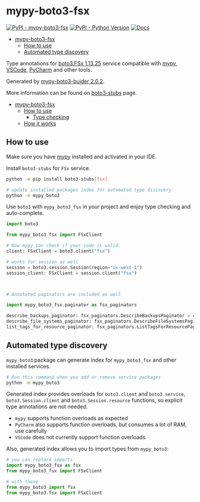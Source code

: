 # mypy-boto3-fsx

[![PyPI - mypy-boto3-fsx](https://img.shields.io/pypi/v/mypy-boto3-fsx.svg?color=blue)](https://pypi.org/project/mypy-boto3-fsx)
[![PyPI - Python Version](https://img.shields.io/pypi/pyversions/mypy-boto3-fsx.svg?color=blue)](https://pypi.org/project/mypy-boto3-fsx)
[![Docs](https://img.shields.io/readthedocs/mypy-boto3-builder.svg?color=blue)](https://mypy-boto3-builder.readthedocs.io/)

- [mypy-boto3-fsx](#mypy-boto3-fsx)
  - [How to use](#how-to-use)
  - [Automated type discovery](#automated-type-discovery)


Type annotations for
[boto3.FSx 1.13.25](https://boto3.amazonaws.com/v1/documentation/api/1.13.25/reference/services/fsx.html#FSx) service
compatible with [mypy](https://github.com/python/mypy), [VSCode](https://code.visualstudio.com/),
[PyCharm](https://www.jetbrains.com/pycharm/) and other tools.

Generated by [mypy-boto3-buider 2.0.2](https://github.com/vemel/mypy_boto3_builder).

More information can be found on [boto3-stubs](https://pypi.org/project/boto3-stubs/) page.

- [mypy-boto3-fsx](#mypy-boto3-fsx)
  - [How to use](#how-to-use)
    - [Type checking](#type-checking)
  - [How it works](#how-it-works)

## How to use

Make sure you have [mypy](https://github.com/python/mypy) installed and activated in your IDE.

Install `boto3-stubs` for `FSx` service.

```bash
python -m pip install boto3-stubs[fsx]

# update installed packages index for automated type discovery
python -m mypy_boto3
```

Use `boto3` with `mypy_boto3_fsx` in your project and enjoy type checking and auto-complete.

```python
import boto3

from mypy_boto3_fsx import FSxClient

# Now mypy can check if your code is valid.
client: FSxClient = boto3.client("fsx")

# works for session as well
session = boto3.session.Session(region="us-west-1")
session_client: FSxClient = session.client("fsx")



# Annotated paginators are included as well

import mypy_boto3_fsx.paginator as fsx_paginators

describe_backups_paginator: fsx_paginators.DescribeBackupsPaginator = client.get_paginator("describe_backups")
describe_file_systems_paginator: fsx_paginators.DescribeFileSystemsPaginator = client.get_paginator("describe_file_systems")
list_tags_for_resource_paginator: fsx_paginators.ListTagsForResourcePaginator = client.get_paginator("list_tags_for_resource")
```

## Automated type discovery

`mypy_boto3` package can generate index for `mypy_boto3_fsx` and other installed services.

```bash
# Run this command when you add or remove service packages
python -m mypy_boto3
```

Generated index provides overloads for `boto3.client` and `boto3.service`,
`boto3.Session.client` and `boto3.Session.resource` functions,
so explicit type annotations are not needed.

- `mypy` supports function overloads as expected
- `PyCharm` also supports function overloads, but consumes a lot of RAM, use carefully
- `VSCode` does not currently support function overloads

Also, generated index allows you to import types from `mypy_boto3`:

```python
# you can replace imports
import mypy_boto3_fsx as fsx
from mypy_boto3_fsx import FSxClient

# with these
from mypy_boto3 import fsx
from mypy_boto3.fsx import FSxClient
```